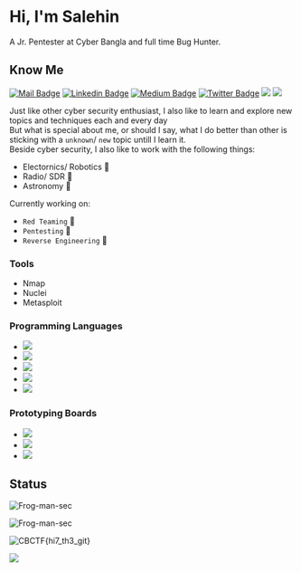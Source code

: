 # Hi, I'm Salehin

A Jr. Pentester at Cyber Bangla and full time Bug Hunter.

## Know Me

[![Mail Badge](https://img.shields.io/badge/-gmail-c14438?style=flat&logo=Gmail&logoColor=white&link=mailto:sayed118601@gmail.com)](mailto:sayed118601@gmail.com)
[![Linkedin Badge](https://img.shields.io/badge/-Salehin-blue?style=flat-square&logo=Linkedin&logoColor=white&link=https://www.linkedin.com/in/sayed-salehin-ascii/)](https://www.linkedin.com/in/sayed-salehin-ascii/)
[![Medium Badge](https://img.shields.io/badge/-Salehin-000000?style=flat&labelColor=000000&logo=Medium&link=https://medium.com/@Frog-man-sec)](https://medium.com/@Frog-man-sec)
[![Twitter Badge](https://img.shields.io/badge/-@AsciiHusky-1ca0f1?style=flat&labelColor=1ca0f1&logo=twitter&logoColor=white&link=https://twitter.com/AsciiHusky)](https://twitter.com/AsciiHusky)
[![](https://img.shields.io/github/stars/Frog-man-sec?color=fefb7b&logo=Undertale)](https://github-readme-stats.vercel.app/api?username=Frog-man-sec&hide_title=false&hide_border=true&show_icons=true&include_all_commits=true&line_height=20&bg_color=0,EC6C6C,FFD479,FFFC79,73FA79&theme=graywhite)
[![](https://img.shields.io/github/followers/Frog-man-sec?color=27da6b&logo=Handshake)](https://github.com/Frog-man-sec?tab=followers)

Just like other cyber security enthusiast, I also like to learn and explore new topics and techniques each and every day <br>
But what is special about me, or should I say, what I do better than other is sticking with a `unknown`/ `new` topic untill I learn it. <br>
Beside cyber security, I also like to work with the following things:
- Electornics/ Robotics 🤖
- Radio/ SDR 📡
- Astronomy 🔭

Currently working on:
- `Red Teaming` 🔴
- `Pentesting` 🧪
- `Reverse Engineering` 🤖

### Tools
- Nmap
- Nuclei
- Metasploit

### Programming Languages
- <img src="https://img.shields.io/badge/Python-FFD43B?style=for-the-badge&logo=python&logoColor=blue">
- <img src="https://img.shields.io/badge/C-00599C?style=for-the-badge&logo=c&logoColor=white">
- <img src="https://img.shields.io/badge/JavaScript-323330?style=for-the-badge&logo=javascript&logoColor=F7DF1E">
- <img src="https://img.shields.io/badge/Go-00ADD8?style=for-the-badge&logo=go&logoColor=white">
- <img src="https://img.shields.io/badge/PHP-777BB4?style=for-the-badge&logo=php&logoColor=white">

### Prototyping Boards
- <img src="https://img.shields.io/badge/espressif-E7352C?style=for-the-badge&logo=espressif&logoColor=white">
- <img src="https://img.shields.io/badge/Arduino-00979D?style=for-the-badge&logo=Arduino&logoColor=white">
- <img src="https://img.shields.io/badge/Raspberry%20Pi-A22846?style=for-the-badge&logo=Raspberry%20Pi&logoColor=white">

## Status
<p><img src="https://github-readme-stats.vercel.app/api?username=Frog-man-sec&theme=material-palenight&hide_border=false&include_all_commits=false&count_private=false" alt="Frog-man-sec" /></p>
<p><img src="https://github-readme-streak-stats.herokuapp.com/?user=Frog-man-sec&theme=material-palenight&hide_border=false" alt="Frog-man-sec" /></p>
<p><img src="https://github-readme-stats.vercel.app/api/top-langs/?username=Frog-man-sec&theme=material-palenight&hide_border=false&include_all_commits=false&count_private=false&layout=compact" alt="CBCTF{hi7_th3_git}" /></p>

![](https://github-profile-trophy.vercel.app/?username=Frog-man-sec&theme=dracula&no-frame=false&no-bg=false&margin-w=4)

